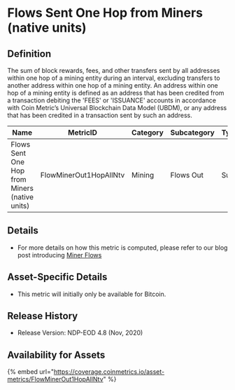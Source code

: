 # Flows Sent One Hop from Miners (native units)

## Definition

The sum of block rewards, fees, and other transfers sent by all addresses within one hop of a mining entity during an interval, excluding transfers to another address within one hop of a mining entity. An address within one hop of a mining entity is defined as an address that has been credited from a transaction debiting the 'FEES' or 'ISSUANCE' accounts in accordance with Coin Metric’s Universal Blockchain Data Model (UBDM), or any address that has been credited in a transaction sent by such an address.

| Name                                          | MetricID               | Category | Subcategory | Type | Unit         | Interval |
| --------------------------------------------- | ---------------------- | -------- | ----------- | ---- | ------------ | -------- |
| Flows Sent One Hop from Miners (native units) | FlowMinerOut1HopAllNtv | Mining   | Flows Out   | Sum  | Native units | 1 day    |

## Details

* For more details on how this metric is computed, please refer to our blog post introducing [Miner Flows](https://coinmetrics.substack.com/p/coin-metrics-state-of-the-network-3e2)

## Asset-Specific Details

* This metric will initially only be available for Bitcoin.

## Release History

* Release Version: NDP-EOD 4.8 (Nov, 2020)

## Availability for Assets

{% embed url="https://coverage.coinmetrics.io/asset-metrics/FlowMinerOut1HopAllNtv" %}
